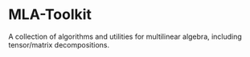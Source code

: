 # MLA-Toolkit
A collection of algorithms and utilities for multilinear algebra, including tensor/matrix decompositions.
